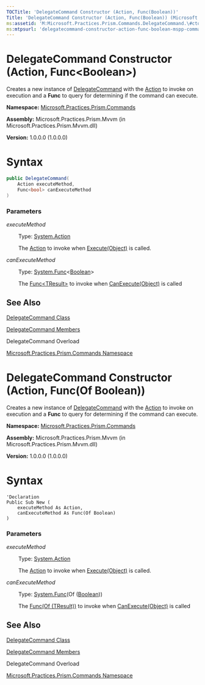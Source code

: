 ```yaml
---
TOCTitle: 'DelegateCommand Constructor (Action, Func(Boolean))'
Title: 'DelegateCommand Constructor (Action, Func(Boolean)) (Microsoft.Practices.Prism.Commands)'
ms:assetid: 'M:Microsoft.Practices.Prism.Commands.DelegateCommand.\#ctor(System.Action,System.Func{System.Boolean})'
ms:mtpsurl: 'delegatecommand-constructor-action-func-boolean-mspp-commands.md'
---
```


# DelegateCommand Constructor (Action, Func&lt;Boolean&gt;)

Creates a new instance of [DelegateCommand](/patterns-practices/reference/delegatecommand-class-mspp-commands) with the [Action](http://msdn.microsoft.com/en-us/library/bb534741) to invoke on execution and a **Func** to query for determining if the command can execute.

**Namespace:** [Microsoft.Practices.Prism.Commands](/patterns-practices/reference/mspp-commands-namespace)

**Assembly:** Microsoft.Practices.Prism.Mvvm (in Microsoft.Practices.Prism.Mvvm.dll)

**Version:** 1.0.0.0 (1.0.0.0)

# Syntax

```C#
public DelegateCommand(
	Action executeMethod,
	Func<bool> canExecuteMethod
)
```

### Parameters

*executeMethod*

&nbsp;&nbsp;&nbsp;&nbsp;&nbsp;&nbsp;&nbsp;&nbsp;Type: [System.Action](http://msdn.microsoft.com/en-us/library/bb534741)

&nbsp;&nbsp;&nbsp;&nbsp;&nbsp;&nbsp;&nbsp;&nbsp;The [Action](http://msdn.microsoft.com/en-us/library/bb534741) to invoke when [Execute(Object)](http://msdn.microsoft.com/en-us/library/ms604094) is called.

*canExecuteMethod*  

&nbsp;&nbsp;&nbsp;&nbsp;&nbsp;&nbsp;&nbsp;&nbsp;Type: [System.Func](http://msdn.microsoft.com/en-us/library/bb534960)&lt;[Boolean](http://msdn.microsoft.com/en-us/library/a28wyd50)&gt;

&nbsp;&nbsp;&nbsp;&nbsp;&nbsp;&nbsp;&nbsp;&nbsp;The [Func&lt;TResult&gt;](http://msdn.microsoft.com/en-us/library/bb534960) to invoke when [CanExecute(Object)](http://msdn.microsoft.com/en-us/library/ms604093) is called

## See Also

[DelegateCommand Class](/patterns-practices/reference/delegatecommand-class-mspp-commands)

[DelegateCommand Members](/patterns-practices/reference/delegatecommand-members-mspp-commands)

DelegateCommand Overload

[Microsoft.Practices.Prism.Commands Namespace](/patterns-practices/reference/mspp-commands-namespace)

# DelegateCommand Constructor (Action, Func(Of Boolean))

Creates a new instance of [DelegateCommand](/patterns-practices/reference/delegatecommand-class-mspp-commands) with the [Action](http://msdn.microsoft.com/en-us/library/bb534741) to invoke on execution and a **Func** to query for determining if the command can execute.

**Namespace:** [Microsoft.Practices.Prism.Commands](/patterns-practices/reference/mspp-commands-namespace)

**Assembly:** Microsoft.Practices.Prism.Mvvm (in Microsoft.Practices.Prism.Mvvm.dll)

**Version:** 1.0.0.0 (1.0.0.0)

# Syntax

```VB
'Declaration
Public Sub New ( 
	executeMethod As Action,
	canExecuteMethod As Func(Of Boolean)
)
```

### Parameters

*executeMethod*

&nbsp;&nbsp;&nbsp;&nbsp;&nbsp;&nbsp;&nbsp;&nbsp;Type: [System.Action](http://msdn.microsoft.com/en-us/library/bb534741)

&nbsp;&nbsp;&nbsp;&nbsp;&nbsp;&nbsp;&nbsp;&nbsp;The [Action](http://msdn.microsoft.com/en-us/library/bb534741) to invoke when [Execute(Object)](http://msdn.microsoft.com/en-us/library/ms604094) is called.

*canExecuteMethod*  

&nbsp;&nbsp;&nbsp;&nbsp;&nbsp;&nbsp;&nbsp;&nbsp;Type: [System.Func](http://msdn.microsoft.com/en-us/library/bb534960)(Of ([Boolean](http://msdn.microsoft.com/en-us/library/a28wyd50)))

&nbsp;&nbsp;&nbsp;&nbsp;&nbsp;&nbsp;&nbsp;&nbsp;The [Func(Of (TResult))](http://msdn.microsoft.com/en-us/library/bb534960) to invoke when [CanExecute(Object)](http://msdn.microsoft.com/en-us/library/ms604093) is called

## See Also

[DelegateCommand Class](/patterns-practices/reference/delegatecommand-class-mspp-commands)

[DelegateCommand Members](/patterns-practices/reference/delegatecommand-members-mspp-commands)

DelegateCommand Overload

[Microsoft.Practices.Prism.Commands Namespace](/patterns-practices/reference/mspp-commands-namespace)
